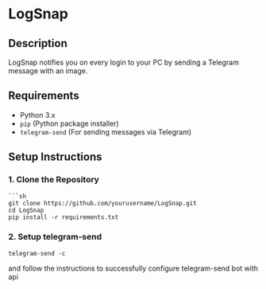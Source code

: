 # LogSnap

## Description
LogSnap notifies you on every login to your PC by sending a Telegram message with an image.

## Requirements
- Python 3.x
- `pip` (Python package installer)
- `telegram-send` (For sending messages via Telegram)

## Setup Instructions

### 1. Clone the Repository
    ```sh
    git clone https://github.com/yourusername/LogSnap.git
    cd LogSnap
    pip install -r requirements.txt
### 2. Setup telegram-send
    telegram-send -c
  and follow the instructions to successfully configure telegram-send bot with api
  



